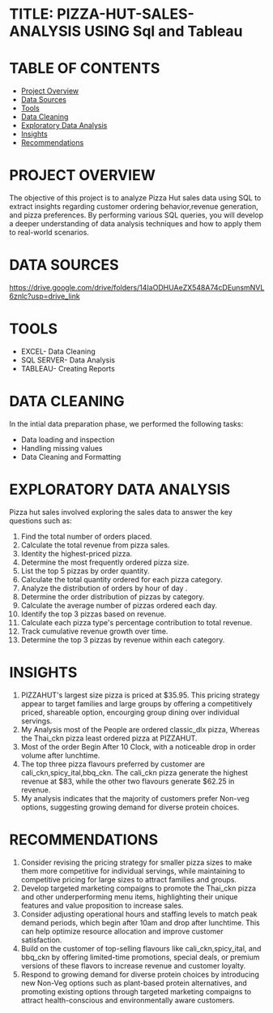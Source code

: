 # TITLE: PIZZA-HUT-SALES-ANALYSIS USING Sql and Tableau
# TABLE OF CONTENTS
- [Project Overview](#project-overview)
- [Data Sources](#data-sources)
- [Tools](#tools)
- [Data Cleaning](#data-cleaning)
- [Exploratory Data Analysis](#exploratory-data-analysis)
- [Insights](#insights)
- [Recommendations](#recommendations)

# PROJECT OVERVIEW
The objective of this project is to analyze Pizza Hut sales data using SQL to extract insights regarding customer ordering behavior,revenue generation, and pizza preferences. By performing various SQL queries, you will develop a deeper understanding of data analysis techniques and how to apply them to real-world scenarios.

# DATA SOURCES
https://drive.google.com/drive/folders/14IaODHUAeZX548A74cDEunsmNVL6znlc?usp=drive_link

# TOOLS
- EXCEL- Data Cleaning
- SQL SERVER- Data Analysis
- TABLEAU- Creating Reports

# DATA CLEANING

In the intial data preparation phase, we performed the following tasks:
- Data loading and inspection
- Handling missing values
- Data Cleaning and Formatting

# EXPLORATORY DATA ANALYSIS

Pizza hut sales involved exploring the sales data to answer the key questions such as:
1. Find the total number of orders placed.
2. Calculate the total revenue from pizza sales.
3. Identity the highest-priced pizza.
4. Determine the most frequently ordered pizza size.
5. List the top 5 pizzas by order quantity.
6. Calculate the total quantity ordered for each pizza category.
7. Analyze the distribution of orders by hour of day .
8. Determine the order distribution of pizzas by category.
9. Calculate the average number of pizzas ordered each day.
10. Identify the top 3 pizzas based on revenue.
11. Calculate each pizza type's percentage contribution to total revenue.
12. Track cumulative revenue growth over time.
13. Determine the top 3 pizzas by revenue within each category.

# INSIGHTS

1. PIZZAHUT's largest size pizza is priced at $35.95. This pricing strategy appear to target families and large groups by offering a competitively priced, shareable option, encourging group dining over individual servings.
2. My Analysis most of the People are ordered classic_dlx pizza, Whereas the Thai_ckn pizza least ordered pizza at PIZZAHUT.
3. Most of the order Begin After 10 Clock, with a noticeable drop in order volume after lunchtime.
4. The top three pizza flavours preferred by customer are cali_ckn,spicy_ital,bbq_ckn. The cali_ckn pizza generate the highest revenue at $83, while the other two flavours generate $62.25 in revenue.
5. My analysis indicates that the majority of customers prefer Non-veg options, suggesting growing demand for diverse protein choices.

# RECOMMENDATIONS

1. Consider revising the pricing strategy for smaller pizza sizes to make them more competitive for individual servings, while maintaining to competitive pricing for large sizes to attract families and groups.
2. Develop targeted marketing compaigns to promote the Thai_ckn pizza and other underperforming menu items, highlighting their unique features and value proposition to increase sales.
3. Consider adjusting operational hours and staffing levels to match peak demand periods, which begin after 10am and drop after lunchtime. This can help optimize resource allocation and improve customer satisfaction.
4. Build on the customer of top-selling flavours like cali_ckn,spicy_ital, and bbq_ckn by offering limited-time promotions, special deals, or premium versions of these flavors to increase revenue and customer loyalty.
5. Respond to growing demand for diverse protein choices by introducing new Non-Veg options such as plant-based protein alternatives, and promoting existing options through targeted marketing compaigns to attract health-conscious and environmentally aware customers.
